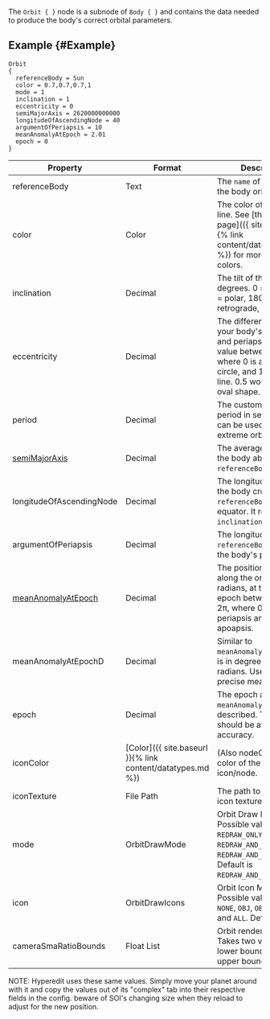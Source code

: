 The `Orbit { }` node is a subnode of `Body { }` and contains the data needed to produce the body's correct orbital parameters.

## Example {#Example}
```
Orbit
{
  referenceBody = Sun
  color = 0.7,0.7,0.7,1
  mode = 1
  inclination = 1
  eccentricity = 0
  semiMajorAxis = 2620000000000
  longitudeOfAscendingNode = 40
  argumentOfPeriapsis = 10
  meanAnomalyAtEpoch = 2.01
  epoch = 0
}
```

|Property|Format|Description|
|--------|------|-----------|
|referenceBody|Text|The `name` of the object the body orbits.|
|color|Color|The color of the orbit line. See [the DataTypes page]({{ site.baseurl }}{% link content/datatypes.md %}) for more info on colors.|
|inclination|Decimal|The tilt of the orbit in degrees. 0 = normal, 90 = polar, 180 = retrograde, etc...|
|eccentricity|Decimal|The difference between your body's apoapsis and periapsis. It is a value between 0 and 1, where 0 is a perfect circle, and 1 is a straight line. 0.5 would give an oval shape.|
|period|Decimal|The custom orbital period in seconds. This can be used to set extreme orbital periods.|
|[semiMajorAxis](https://en.wikipedia.org/wiki/Semi-major_and_semi-minor_axes)|Decimal|The average altitude of the body above its `referenceBody`'s center.|
|longitudeOfAscendingNode|Decimal|The longitude at where the body crosses the `referenceBody`'s equator. It relies on `inclination`.|
|argumentOfPeriapsis|Decimal|The longitude of the `referenceBody` where the body's periapsis is.|
|[meanAnomalyAtEpoch](https://en.wikipedia.org/wiki/Mean_anomaly)|Decimal|The position of the body along the orbit, in radians, at the specified epoch between 0 and 2π, where 0 is the periapsis and π is the apoapsis.|
|meanAnomalyAtEpochD|Decimal|Similar to `meanAnomalyAtEpoch`, but is in degrees instead of radians. Useful for more precise measurement.|
|epoch|Decimal|The epoch at which `meanAnomalyAtEpoch` is described. Typically should be at 0 for best accuracy.|
|iconColor|[Color]({{ site.baseurl }}{% link content/datatypes.md %})|(Also nodeColor) The color of the orbit icon/node.|
|iconTexture|File Path|The path to the custom icon texture.|
|mode|OrbitDrawMode|Orbit Draw Mode. Possible values are `OFF`, `REDRAW_ONLY`, `REDRAW_AND_FOLLOW`, and `REDRAW_AND_RECALCULATE`. Default is `REDRAW_AND_RECALCULATE`.|
|icon|OrbitDrawIcons|Orbit Icon Mode. Possible values are `NONE`, `OBJ`, `OBJ_PE_AP`, and `ALL`. Default is `ALL`.|
|cameraSmaRatioBounds|Float List|Orbit rendering bounds. Takes two values, the lower bound and the upper bound.|

NOTE: Hyperedit uses these same values. Simply move your planet around with it and copy the values out of its "complex" tab into their respective fields in the config. beware of SOI's changing size when they reload to adjust for the new position.
